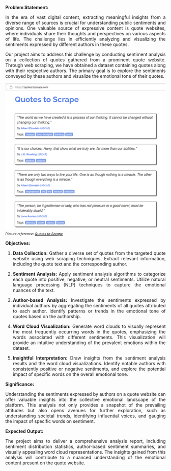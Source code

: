 **Problem Statement:**
<div style="text-align: justify;">
In the era of vast digital content, extracting meaningful insights from a diverse range of sources is crucial for understanding public sentiments and opinions. One valuable source of expressive content is quote websites, where individuals share their thoughts and perspectives on various aspects of life. The challenge lies in efficiently analyzing and visualizing the sentiments expressed by different authors in these quotes.

Our project aims to address this challenge by conducting sentiment analysis on a collection of quotes gathered from a prominent quote website. Through web scraping, we have obtained a dataset containing quotes along with their respective authors. The primary goal is to explore the sentiments conveyed by these authors and visualize the emotional tone of their quotes.

![Quote Scrape Image](assets/Quotes_Scrape.png) <span style="font-size: 8pt;">*Picture reference: [Quotes to Scrape](https://quotes.toscrape.com/)* </span>

**Objectives:**

1. **Data Collection:** Gather a diverse set of quotes from the targeted quote website using web scraping techniques. Extract relevant information, including the quote text and the corresponding author.

2. **Sentiment Analysis:** Apply sentiment analysis algorithms to categorize each quote into positive, negative, or neutral sentiments. Utilize natural language processing (NLP) techniques to capture the emotional nuances of the text.

3. **Author-based Analysis:** Investigate the sentiments expressed by individual authors by aggregating the sentiments of all quotes attributed to each author. Identify patterns or trends in the emotional tone of quotes based on the authorship.

4. **Word Cloud Visualization:** Generate word clouds to visually represent the most frequently occurring words in the quotes, emphasizing the words associated with different sentiments. This visualization will provide an intuitive understanding of the prevalent emotions within the dataset.

5. **Insightful Interpretation:** Draw insights from the sentiment analysis results and the word cloud visualizations. Identify notable authors with consistently positive or negative sentiments, and explore the potential impact of specific words on the overall emotional tone.

**Significance:**

Understanding the sentiments expressed by authors on a quote website can offer valuable insights into the collective emotional landscape of the platform. This analysis not only provides a snapshot of the prevailing attitudes but also opens avenues for further exploration, such as understanding societal trends, identifying influential voices, and gauging the impact of specific words on sentiment.

**Expected Output:**

The project aims to deliver a comprehensive analysis report, including sentiment distribution statistics, author-based sentiment summaries, and visually appealing word cloud representations. The insights gained from this analysis will contribute to a nuanced understanding of the emotional content present on the quote website.
</div>
